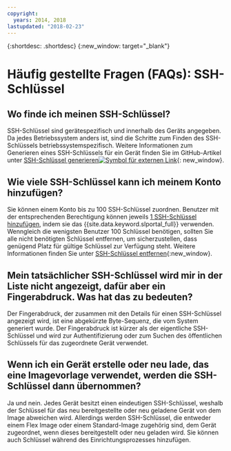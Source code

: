 ```yaml
---
copyright:
  years: 2014, 2018
lastupdated: "2018-02-23"
---
```


{:shortdesc: .shortdesc}
{:new_window: target="_blank"}

# Häufig gestellte Fragen (FAQs): SSH-Schlüssel

## Wo finde ich meinen SSH-Schlüssel?

SSH-Schlüssel sind gerätespezifisch und innerhalb des Geräts angegeben. Da jedes Betriebssystem anders ist, sind die Schritte zum Finden des SSH-Schlüssels betriebssystemspezifisch. Weitere Informationen zum Generieren eines SSH-Schlüssels für ein Gerät finden Sie im GitHub-Artikel unter [SSH-Schlüssel generieren![Symbol für externen Link](../../icons/launch-glyph.svg "Symbol für externen Link")](https://help.github.com/articles/generating-ssh-keys#platform-windows){: new_window}.

## Wie viele SSH-Schlüssel kann ich meinem Konto hinzufügen?

Sie können einem Konto bis zu 100 SSH-Schlüssel zuordnen. Benutzer mit der entsprechenden Berechtigung können jeweils [1 SSH-Schlüssel hinzufügen](add-ssh-key.html), indem sie das {{site.data.keyword.slportal_full}} verwenden. Wenngleich die wenigsten Benutzer 100 Schlüssel benötigen, sollten Sie alle nicht benötigten Schlüssel entfernen, um sicherzustellen, dass genügend Platz für gültige Schlüssel zur Verfügung steht. Weitere Informationen finden Sie unter [SSH-Schlüssel entfernen](remove-ssh-key.html){:new_window}.

## Mein tatsächlicher SSH-Schlüssel wird mir in der Liste nicht angezeigt, dafür aber ein Fingerabdruck. Was hat das zu bedeuten?

Der Fingerabdruck, der zusammen mit den Details für einen SSH-Schlüssel angezeigt wird, ist eine abgekürzte Byte-Sequenz, die vom System generiert wurde. Der Fingerabdruck ist kürzer als der eigentliche SSH-Schlüssel und wird zur Authentifizierung oder zum Suchen des öffentlichen Schlüssels für das zugeordnete Gerät verwendet.

## Wenn ich ein Gerät erstelle oder neu lade, das eine Imagevorlage verwendet, werden die SSH-Schlüssel dann übernommen?

Ja und nein. Jedes Gerät besitzt einen eindeutigen SSH-Schlüssel, weshalb der Schlüssel für das neu bereitgestellte oder neu geladene Gerät von dem Image abweichen wird.  Allerdings werden SSH-Schlüssel, die entweder einem Flex Image oder einem Standard-Image zugehörig sind, dem Gerät zugeordnet, wenn dieses bereitgestellt oder neu geladen wird. Sie können auch Schlüssel während des Einrichtungsprozesses hinzufügen.
